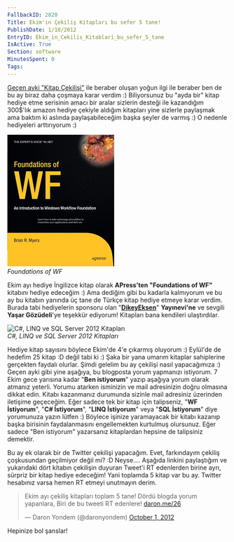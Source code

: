 ```yaml
---
FallbackID: 2820
Title: Ekim'in Çekiliş Kitapları bu sefer 5 tane!
PublishDate: 1/10/2012
EntryID: Ekim_in_Cekilis_Kitablari_bu_sefer_5_tane
IsActive: True
Section: software
MinutesSpent: 0
Tags: 
---
```

[Geçen ayki "Kitap
Çekilişi"](http://daron.yondem.com/tr/post/Eylul_un_Cekilis_Kitabi_Server_AppFabric)
ile beraber oluşan yoğun ilgi ile beraber ben de bu ay biraz daha
çoşmaya karar verdim :) Biliyorsunuz bu "ayda bir" kitap hediye etme
serisinin amacı bir aralar sizlerin desteği ile kazandığım 300\$'lık
amazon hediye çekiyle aldığım kitapları yine sizlerle paylaşmak ama
baktım ki aslında paylaşabileceğim başka şeyler de varmış :) O nedenle
hediyeleri arttırıyorum :)

![Foundations of WF](media/Ekim_in_Cekilis_Kitablari_bu_sefer_5_tane/wf.jpg)\
*Foundations of WF*

Ekim ayı hediye İngilizce kitap olarak **APress'ten "Foundations of
WF"** kitabını hediye edeceğim :) Ama dediğim gibi bu kadarla kalmıyorum
ve bu ay bu kitabın yanında üç tane de Türkçe kitap hediye etmeye karar
verdim. Burada tabi hediyelerin sponsoru olan
"[**DikeyEksen**](http://www.dikeyeksen.com/)" **Yayınevi'ne** ve
sevgili **Yaşar Gözüdeli**'ye teşekkür ediyorum! Kitapları bana
kendileri ulaştırdılar.

![C\#, LINQ ve SQL Server 2012
Kitapları](media/Ekim_in_Cekilis_Kitablari_bu_sefer_5_tane/kitaplar.jpg)\
*C\#, LINQ ve SQL Server 2012 Kitapları*

Hediye kitap sayısını böylece Ekim'de 4'e çıkarmış oluyorum :) Eylül'de
de hedefim 25 kitap :D değil tabi ki :) Şaka bir yana umarım kitaplar
sahiplerine gerçekten faydalı olurlar. Şimdi gelelim bu ay çekilişi
nasıl yapacağımıza :) Geçen ayki gibi yine aşağıya, bu blogposta yorum
yapmanızı istiyorum. 7 Ekim gece yarısına kadar "**Ben istiyorum**"
yazıp aşağıya yorum olarak atmanız yeterli. Yorumu atarken isminizin ve
mail adresinizin doğru olmasına dikkat edin. Kitabı kazanmanız durumunda
sizinle mail adresiniz üzerinden iletişime geçeceğim. Eğer sadece tek
bir kitap için talipseniz, "**WF İstiyorum**", "**C\# İstiyorum**",
"**LINQ İstiyorum**" veya "**SQL İstiyorum**" diye yorumunuza yazın
lütfen :) Böylece işinize yaramayacak bir kitabı kazanıp başka birisinin
faydalanmasını engellemekten kurtulmuş olursunuz. Eğer sadece "Ben
istiyorum" yazarsanız kitaplardan hepsine de talipsiniz demektir.

Bu ay ek olarak bir de Twitter çekilişi yapacağım. Evet, farkındayım
çekiliş çoşkusundan geçilmiyor değil mi? :D Neyse.... Aşağıda linkini
paylaştığım ve yukarıdaki dört kitabın çekilişin duyuran Tweet'i RT
edenlerden birine ayrı, sürpriz bir kitap hediye edeceğim! Yani toplamda
5 kitap var bu ay. Twitter hesabınız varsa hemen RT etmeyi unutmayın
derim.

> Ekim ayı çekiliş kitapları toplam 5 tane! Dördü blogda yorum
> yapanlara, Biri de bu tweeti RT edenlere!
> [daron.me/26](http://t.co/elUHkefO "http://daron.me/26")
>
> — Daron Yondem (@daronyondem) [October 1,
> 2012](https://twitter.com/daronyondem/status/252701636546404352)

Hepinize bol şanslar!


